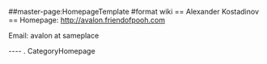 \#\#master-page:HomepageTemplate \#format wiki == Alexander Kostadinov
== Homepage: <http://avalon.friendofpooh.com>

Email: avalon at sameplace

---- . CategoryHomepage
